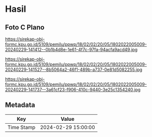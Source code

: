 # Hasil

## Foto C Plano

https://sirekap-obj-formc.kpu.go.id/5109/pemilu/ppwp/18/02/02/20/05/1802022005009-20240229-141412--0b1b4d8e-1e61-4f7c-97fa-94acfa9acd49.jpg

https://sirekap-obj-formc.kpu.go.id/5109/pemilu/ppwp/18/02/02/20/05/1802022005009-20240229-141527--8b5064a2-46f1-489b-a737-0e81d5082255.jpg

https://sirekap-obj-formc.kpu.go.id/5109/pemilu/ppwp/18/02/02/20/05/1802022005009-20240229-141737--3a61cf23-f906-410c-9440-3e25c1354240.jpg


## Metadata

| Key        | Value               |
| ---------- | ------------------- |
| Time Stamp | 2024-02-29 15:00:00 |



